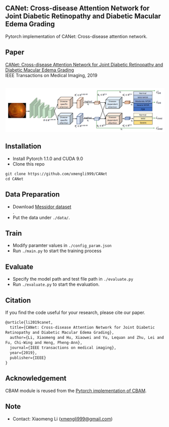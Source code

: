 ## CANet: Cross-disease Attention Network for Joint Diabetic Retinopathy and Diabetic Macular Edema Grading

Pytorch implementation of CANet: Cross-disease attention network. <br/>

## Paper
[CANet: Cross-disease Attention Network for Joint Diabetic Retinopathy and Diabetic Macular Edema Grading](https://arxiv.org/abs/1911.01376)
<br/>
IEEE Transactions on Medical Imaging, 2019
<br/>
<br/>
<p align="center">
  <img src="figure/framework.png">
</p>

## Installation
* Install Pytorch 1.1.0 and CUDA 9.0
* Clone this repo
```
git clone https://github.com/xmengli999/CANet
cd CANet
```

## Data Preparation
* Download [Messidor dataset](http://www.adcis.net/en/third-party/messidor/) <br/>. 
* Put the data under `./data/`. 


## Train
* Modify paramter values in `./config_param.json`
* Run `./main.py` to start the training process

## Evaluate
* Specify the model path and test file path in `./evaluate.py`
* Run `./evaluate.py` to start the evaluation.


## Citation
If you find the code useful for your research, please cite our paper.
```
@article{li2019canet,
  title={CANet: Cross-disease Attention Network for Joint Diabetic Retinopathy and Diabetic Macular Edema Grading},
  author={Li, Xiaomeng and Hu, Xiaowei and Yu, Lequan and Zhu, Lei and Fu, Chi-Wing and Heng, Pheng-Ann},
  journal={IEEE transactions on medical imaging},
  year={2019},
  publisher={IEEE}
}
```

## Acknowledgement
CBAM module is reused from the [Pytorch implementation of CBAM](https://github.com/Jongchan/attention-module).

## Note
* Contact: Xiaomeng Li (xmengli999@gmail.com)
